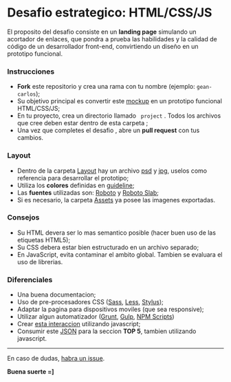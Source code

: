 # Desafio estrategico: HTML/CSS/JS

El proposito del desafio consiste en un **landing page** simulando un acortador de enlaces, que pondra a prueba las habilidades y la calidad de código de un desarrollador front-end, convirtiendo un diseño en un prototipo funcional.

### Instrucciones

- **Fork** este repositorio y crea una rama con tu nombre (ejemplo: `gean-carlos`);
- Su objetivo principal es convertir este [mockup](./Layout/Preview.jpg) en un prototipo funcional HTML/CSS/JS;
- En tu proyecto, crea un directorio llamado ` project` . Todos los archivos que cree deben estar dentro de esta carpeta ;
- Una vez que completes el desafio , abre un **pull request** con tus cambios.


### Layout

- Dentro de la carpeta [Layout](./Layout) hay un archivo [psd](./Layout/Layout.psd) y [jpg](./Layout/Preview.jpg), uselos como referencia para desarrollar el prototipo;
- Utiliza los **colores** definidas en [guideline](./Layout/Guideline-color.jpg);
- Las **fuentes** utilizadas son: [Roboto](https://www.google.com/fonts/specimen/Roboto) y [Roboto Slab](https://www.google.com/fonts/specimen/Roboto+Slab);
- Si es necesario, la carpeta [Assets](./Assets) ya posee las imagenes exportadas.

### Consejos

- Su HTML devera ser lo mas semantico posible (hacer buen uso de las etiquetas HTML5);
- Su CSS debera estar bien estructurado en un archivo separado;
- En JavaScript, evita contaminar el ambito global. Tambien se evaluara el uso de librerias.


### Diferenciales

- Una buena documentacion;
- Uso de pre-procesadores CSS ([Sass](http://sass-lang.com), [Less](http://lesscss.org), [Stylus](http://stylus-lang.com));
- Adaptar la pagina para dispositivos moviles (que sea responsive);
- Utilizar algun automatizador ([Grunt](http://gruntjs.com), [Gulp](http://gulpjs.com), [NPM Scripts](https://docs.npmjs.com/misc/scripts))
- Crear [esta interaccion](./Layout/Shortener-interaction.gif) utilizando javascript;
- Consumir este [JSON](./Assets/urls.json) para la seccion **TOP 5**, tambien utilizando javascript.

---

En caso de dudas, [habra un issue](https://github.com/chaordic/frontend-intern-challenge/issues).

**Buena suerte =]**
